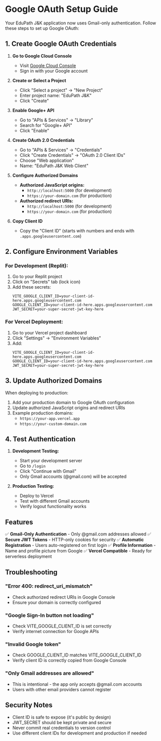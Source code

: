 # Google OAuth Setup Guide

Your EduPath J&K application now uses Gmail-only authentication. Follow these steps to set up Google OAuth:

## 1. Create Google OAuth Credentials

1. **Go to Google Cloud Console**
   - Visit [Google Cloud Console](https://console.cloud.google.com/)
   - Sign in with your Google account

2. **Create or Select a Project**
   - Click "Select a project" → "New Project"
   - Enter project name: "EduPath J&K"
   - Click "Create"

3. **Enable Google+ API**
   - Go to "APIs & Services" → "Library"
   - Search for "Google+ API"
   - Click "Enable"

4. **Create OAuth 2.0 Credentials**
   - Go to "APIs & Services" → "Credentials"
   - Click "Create Credentials" → "OAuth 2.0 Client IDs"
   - Choose "Web application"
   - Name: "EduPath J&K Web Client"

5. **Configure Authorized Domains**
   - **Authorized JavaScript origins:**
     - `http://localhost:5000` (for development)
     - `https://your-domain.com` (for production)
   - **Authorized redirect URIs:**
     - `http://localhost:5000` (for development)
     - `https://your-domain.com` (for production)

6. **Copy Client ID**
   - Copy the "Client ID" (starts with numbers and ends with `.apps.googleusercontent.com`)

## 2. Configure Environment Variables

### For Development (Replit):
1. Go to your Replit project
2. Click on "Secrets" tab (lock icon)
3. Add these secrets:
   ```
   VITE_GOOGLE_CLIENT_ID=your-client-id-here.apps.googleusercontent.com
   GOOGLE_CLIENT_ID=your-client-id-here.apps.googleusercontent.com
   JWT_SECRET=your-super-secret-jwt-key-here
   ```

### For Vercel Deployment:
1. Go to your Vercel project dashboard
2. Click "Settings" → "Environment Variables"
3. Add:
   ```
   VITE_GOOGLE_CLIENT_ID=your-client-id-here.apps.googleusercontent.com
   GOOGLE_CLIENT_ID=your-client-id-here.apps.googleusercontent.com
   JWT_SECRET=your-super-secret-jwt-key-here
   ```

## 3. Update Authorized Domains

When deploying to production:
1. Add your production domain to Google OAuth configuration
2. Update authorized JavaScript origins and redirect URIs
3. Example production domains:
   - `https://your-app.vercel.app`
   - `https://your-custom-domain.com`

## 4. Test Authentication

1. **Development Testing:**
   - Start your development server
   - Go to `/login`
   - Click "Continue with Gmail"
   - Only Gmail accounts (@gmail.com) will be accepted

2. **Production Testing:**
   - Deploy to Vercel
   - Test with different Gmail accounts
   - Verify logout functionality works

## Features

✅ **Gmail-Only Authentication** - Only @gmail.com addresses allowed
✅ **Secure JWT Tokens** - HTTP-only cookies for security
✅ **Automatic Registration** - Users auto-registered on first login
✅ **Profile Information** - Name and profile picture from Google
✅ **Vercel Compatible** - Ready for serverless deployment

## Troubleshooting

### "Error 400: redirect_uri_mismatch"
- Check authorized redirect URIs in Google Console
- Ensure your domain is correctly configured

### "Google Sign-In button not loading"
- Check VITE_GOOGLE_CLIENT_ID is set correctly
- Verify internet connection for Google APIs

### "Invalid Google token"
- Check GOOGLE_CLIENT_ID matches VITE_GOOGLE_CLIENT_ID
- Verify client ID is correctly copied from Google Console

### "Only Gmail addresses are allowed"
- This is intentional - the app only accepts @gmail.com accounts
- Users with other email providers cannot register

## Security Notes

- Client ID is safe to expose (it's public by design)
- JWT_SECRET should be kept private and secure
- Never commit real credentials to version control
- Use different client IDs for development and production if needed
